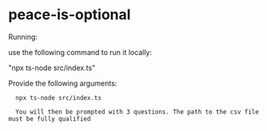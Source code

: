 # peace-is-optional

Running:

use the following command to run it locally:

"npx ts-node src/index.ts"

Provide the following arguments:

```
  npx ts-node src/index.ts

  You will then be prompted with 3 questions. The path to the csv file must be fully qualified
```